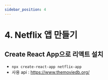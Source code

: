```yaml
---
sidebar_position: 4
---
```


# 4. Netflix 앱 만들기

## Create React App으로 리액트 설치

- `npx create-react-app netflix-app`
- 사용 api : https://www.themoviedb.org/

<br/>